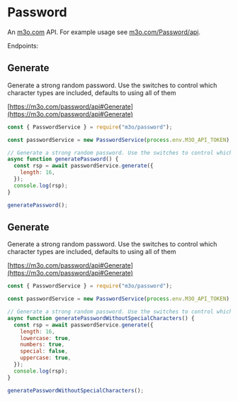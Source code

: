 # Password

An [m3o.com](https://m3o.com) API. For example usage see [m3o.com/Password/api](https://m3o.com/Password/api).

Endpoints:

## Generate

Generate a strong random password. Use the switches to control which character types are included, defaults to using all of them

[https://m3o.com/password/api#Generate](https://m3o.com/password/api#Generate)

```js
const { PasswordService } = require("m3o/password");

const passwordService = new PasswordService(process.env.M3O_API_TOKEN);

// Generate a strong random password. Use the switches to control which character types are included, defaults to using all of them
async function generatePassword() {
  const rsp = await passwordService.generate({
    length: 16,
  });
  console.log(rsp);
}

generatePassword();
```

## Generate

Generate a strong random password. Use the switches to control which character types are included, defaults to using all of them

[https://m3o.com/password/api#Generate](https://m3o.com/password/api#Generate)

```js
const { PasswordService } = require("m3o/password");

const passwordService = new PasswordService(process.env.M3O_API_TOKEN);

// Generate a strong random password. Use the switches to control which character types are included, defaults to using all of them
async function generatePasswordWithoutSpecialCharacters() {
  const rsp = await passwordService.generate({
    length: 16,
    lowercase: true,
    numbers: true,
    special: false,
    uppercase: true,
  });
  console.log(rsp);
}

generatePasswordWithoutSpecialCharacters();
```
